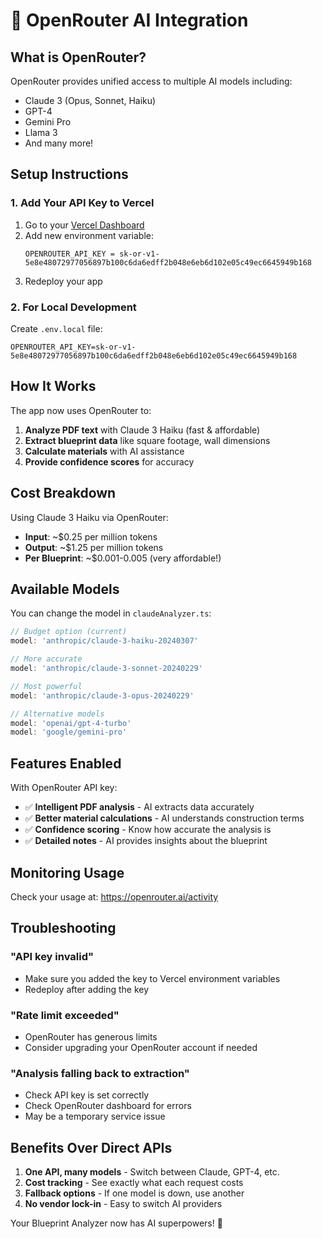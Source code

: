 # 🤖 OpenRouter AI Integration

## What is OpenRouter?

OpenRouter provides unified access to multiple AI models including:
- Claude 3 (Opus, Sonnet, Haiku)
- GPT-4
- Gemini Pro
- Llama 3
- And many more!

## Setup Instructions

### 1. Add Your API Key to Vercel

1. Go to your [Vercel Dashboard](https://vercel.com/danger-dangers-projects/blueprint-material-analyzer/settings/environment-variables)
2. Add new environment variable:
   ```
   OPENROUTER_API_KEY = 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
   ```
3. Redeploy your app

### 2. For Local Development

Create `.env.local` file:
```env
OPENROUTER_API_KEY=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
```

## How It Works

The app now uses OpenRouter to:
1. **Analyze PDF text** with Claude 3 Haiku (fast & affordable)
2. **Extract blueprint data** like square footage, wall dimensions
3. **Calculate materials** with AI assistance
4. **Provide confidence scores** for accuracy

## Cost Breakdown

Using Claude 3 Haiku via OpenRouter:
- **Input**: ~$0.25 per million tokens
- **Output**: ~$1.25 per million tokens
- **Per Blueprint**: ~$0.001-0.005 (very affordable!)

## Available Models

You can change the model in `claudeAnalyzer.ts`:

```typescript
// Budget option (current)
model: 'anthropic/claude-3-haiku-20240307'

// More accurate
model: 'anthropic/claude-3-sonnet-20240229'

// Most powerful
model: 'anthropic/claude-3-opus-20240229'

// Alternative models
model: 'openai/gpt-4-turbo'
model: 'google/gemini-pro'
```

## Features Enabled

With OpenRouter API key:
- ✅ **Intelligent PDF analysis** - AI extracts data accurately
- ✅ **Better material calculations** - AI understands construction terms
- ✅ **Confidence scoring** - Know how accurate the analysis is
- ✅ **Detailed notes** - AI provides insights about the blueprint

## Monitoring Usage

Check your usage at: https://openrouter.ai/activity

## Troubleshooting

### "API key invalid"
- Make sure you added the key to Vercel environment variables
- Redeploy after adding the key

### "Rate limit exceeded"
- OpenRouter has generous limits
- Consider upgrading your OpenRouter account if needed

### "Analysis falling back to extraction"
- Check API key is set correctly
- Check OpenRouter dashboard for errors
- May be a temporary service issue

## Benefits Over Direct APIs

1. **One API, many models** - Switch between Claude, GPT-4, etc.
2. **Cost tracking** - See exactly what each request costs
3. **Fallback options** - If one model is down, use another
4. **No vendor lock-in** - Easy to switch AI providers

Your Blueprint Analyzer now has AI superpowers! 🚀